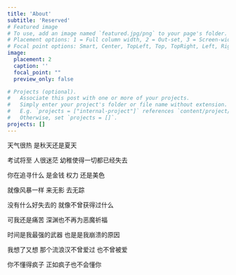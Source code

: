 ```yaml
---
title: 'About'
subtitle: 'Reserved'
# Featured image
# To use, add an image named `featured.jpg/png` to your page's folder.
# Placement options: 1 = Full column width, 2 = Out-set, 3 = Screen-width
# Focal point options: Smart, Center, TopLeft, Top, TopRight, Left, Right, BottomLeft, Bottom, BottomRight
image:
  placement: 2
  caption: ''
  focal_point: ""
  preview_only: false

# Projects (optional).
#   Associate this post with one or more of your projects.
#   Simply enter your project's folder or file name without extension.
#   E.g. `projects = ["internal-project"]` references `content/project/deep-learning/index.md`.
#   Otherwise, set `projects = []`.
projects: []
---
```


天气很热
是秋天还是夏天

考试将至
人很迷茫
幼稚使得一切都已经失去

你在追寻什么
是金钱
权力
还是美色

就像风暴一样
来无影
去无踪

没有什么好失去的
就像不曾获得过什么

可我还是痛苦
深渊也不再为恶魔祈福

时间是我最强的武器
也是是我崩溃的原因

我想了又想
那个流浪汉不曾爱过
也不曾被爱

你不懂得疯子
正如疯子也不会懂你